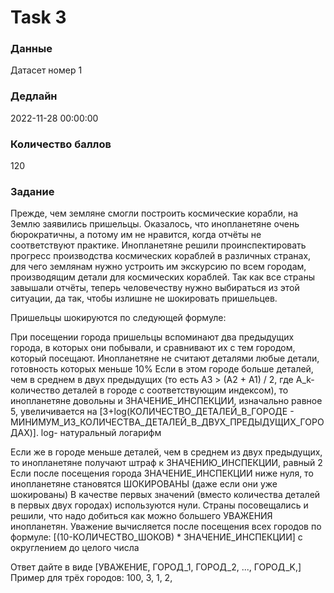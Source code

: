 # Task 3

### Данные 
Датасет номер 1

### Дедлайн 
2022-11-28 00:00:00

### Количество баллов

120

### Задание 

Прежде, чем земляне смогли построить космические корабли, на Землю заявились пришельцы. Оказалось, что инопланетяне очень бюрократичны, а потому им не нравится, когда отчёты не соответствуют практике. Инопланетяне решили проинспектировать прогресс производства космических кораблей в различных странах, для чего землянам нужно устроить им экскурсию по всем городам, производящим детали для космических кораблей. Так как все страны завышали отчёты, теперь человечеству нужно выбираться из этой ситуации, да так, чтобы излишне не шокировать пришельцев.

Пришельцы шокируются по следующей формуле:

При посещении города пришельцы вспоминают два предыдущих города, в которых они побывали, и сравнивают их с тем городом, который посещают.
Инопланетяне не считают деталями любые детали, готовность которых меньше 10%
Если в этом городе больше деталей, чем в среднем в двух предыдущих (то есть A3 > (A2 + A1) / 2, где A_k- количество деталей в городе с соответствующим индексом), то инопланетяне довольны и ЗНАЧЕНИЕ_ИНСПЕКЦИИ, изначально равное 5, увеличивается на [3+log(КОЛИЧЕСТВО_ДЕТАЛЕЙ_В_ГОРОДЕ - МИНИМУМ_ИЗ_КОЛИЧЕСТВА_ДЕТАЛЕЙ_В_ДВУХ_ПРЕДЫДУЩИХ_ГОРОДАХ)].
log- натуральный логарифм

Если же в городе меньше деталей, чем в среднем из двух предыдущих, то инопланетяне получают штраф к ЗНАЧЕНИЮ_ИНСПЕКЦИИ, равный 2
Если после посещения города ЗНАЧЕНИЕ_ИНСПЕКЦИИ ниже нуля, то инопланетяне становятся ШОКИРОВАНЫ (даже если они уже шокированы)
В качестве первых значений (вместо количества деталей в первых двух городах) используются нули.
Страны посовещались и решили, что надо добиться как можно большего УВАЖЕНИЯ инопланетян.
Уважение вычисляется после посещения всех городов по формуле: [(10-КОЛИЧЕСТВО_ШОКОВ) * ЗНАЧЕНИЕ_ИНСПЕКЦИИ] с округлением до целого числа

Ответ дайте в виде [УВАЖЕНИЕ, ГОРОД_1, ГОРОД_2, ..., ГОРОД_K,]
Пример для трёх городов: 100, 3, 1, 2,

